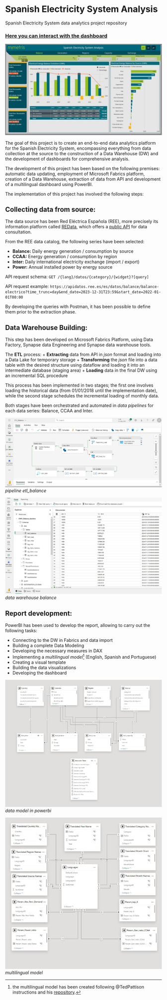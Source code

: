 # Spanish Electricity System Analysis
Spanish Electricity System data analytics project repository

### [Here you can interact with the dashboard](https://app.powerbi.com/view?r=eyJrIjoiMWYwOWRiMmItZTNhOS00ZTViLTkzYzEtYWExYTVjYmE0MWM2IiwidCI6Ijk5YTVhNjM1LTY1OGEtNGFhMS04MGIxLTdiM2IwNzcxZTkxYiIsImMiOjl9)

![dash_balance](images/dash_balance.JPG)

The goal of this project is to create an end-to-end data analytics platform for the Spanish Electricity System, encompassing everything from data collection at the source to the construction of a Data Warehouse (DW) and the development of dashboards for comprehensive analysis.
 
The development of this project has been based on the following premises: automatic data updating, employment of Microsoft Fabrics platform, creation of a Data Warehouse, extraction of data from API and development of a multilingual dashboard using PowerBI. 

The implementation of this project has involved the following steps:

## Collecting data from source:

The data source has been Red Eléctrica Española (REE), more precisely its information platform called [REData](https://www.ree.es/es/datos/generacion), which offers a [public API](https://www.ree.es/es/apidatos) for data consultation.

From the REE data catalog, the following series have been selected: 

  + **Balance:** Daily energy generation / consumption by source
  + **CCAA:** Energy generation / consumption by region
  + **Inter:** Daily international electricity exchange (import / export)
  + **Power:** Annual installed power by energy source


API request schema:
`GET /{lang}/datos/{category}/{widget}?[query]`

API request example:
`https://apidatos.ree.es/es/datos/balance/balance-electrico?time_trunc=day&end_date=2023-12-31T23:59&start_date=2022-01-01T00:00`

By developing the queries with Postman, it has been possible to define them prior to the extraction phase.

## Data Warehouse Building: 

This step has been developed on Microsoft Fabrics Platform, using Data Factory, Synapse data Engineering and Synapse data warehouse tools.

The **ETL** process:
    + **Extracting** data from API in *json* format and loading into a Data Lake for temporary storage
    + **Transforming** the *json* file into a data table with the desired structure using dataflow and loading it into an intermediate database (staging area)
    + **Loading** data in the final DW using an incremental SQL procedure

This process has been implemented in two stages; the first one involves loading the historical data (from 01/01/2018 until the implementation date), while the second stage schedules the incremental loading of monthly data.

Both stages have been orchestrated and automated in *data pipelines* for each data series: Balance, CCAA and Inter.

![pipline etl_balance](images/pipeline2.JPG)
*pipeline etl_balance*

![DW_Balance](images/DW_Balance.JPG)
*data warehouse balance*

## Report development:

PowerBI has been used to develop the report, allowing to carry out the following tasks:

  + Connecting to the DW in Fabrics and data import
  + Building a complete Data Modeling
  + Developing the necessary measures in DAX
  + Implementing a _multilingual model_[^1] (English, Spanish and Portuguese)
  + Creating a visual template
  + Building the data visualizations
  + Developing the dashboard

![data_model](images/data_model.JPG)
*data model in powerbi*

![multi_model](images/multi_model.JPG)
*multilingual model*
[^1]: the multilingual model has been created following @TedPattison instructions and his [repository](https://github.com/PowerBiDevCamp/TranslationsBuilder/blob/main/Docs/Building%20Multi-language%20Reports%20in%20Power%20BI.md#extending-the-datasource-schema-to-support-data-translations).

